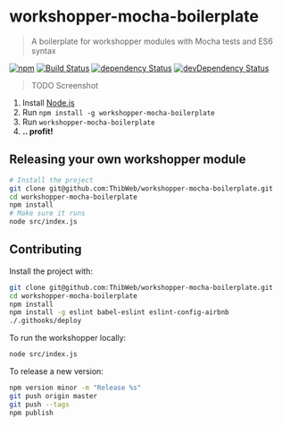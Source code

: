 workshopper-mocha-boilerplate
==========

> A boilerplate for workshopper modules with Mocha tests and ES6 syntax

[![npm](https://img.shields.io/npm/v/workshopper-mocha-boilerplate.svg?style=flat-square)](https://www.npmjs.com/package/workshopper-mocha-boilerplate) [![Build Status](https://img.shields.io/travis/ThibWeb/workshopper-mocha-boilerplate.svg?style=flat-square)](https://travis-ci.org/ThibWeb/workshopper-mocha-boilerplate) [![dependency Status](https://img.shields.io/david/ThibWeb/workshopper-mocha-boilerplate.svg?style=flat-square)](https://david-dm.org/ThibWeb/workshopper-mocha-boilerplate) [![devDependency Status](https://img.shields.io/david/dev/ThibWeb/workshopper-mocha-boilerplate.svg?style=flat-square)](https://david-dm.org/ThibWeb/workshopper-mocha-boilerplate)

> TODO Screenshot

1. Install [Node.js](http://nodejs.org/)
2. Run `npm install -g workshopper-mocha-boilerplate`
3. Run `workshopper-mocha-boilerplate`
4. **.. profit!**

## Releasing your own workshopper module

```sh
# Install the project
git clone git@github.com:ThibWeb/workshopper-mocha-boilerplate.git
cd workshopper-mocha-boilerplate
npm install
# Make sure it runs
node src/index.js
```

## Contributing

Install the project with:

```sh
git clone git@github.com:ThibWeb/workshopper-mocha-boilerplate.git
cd workshopper-mocha-boilerplate
npm install
npm install -g eslint babel-eslint eslint-config-airbnb
./.githooks/deploy
```

To run the workshopper locally:

```sh
node src/index.js
```

To release a new version:

```sh
npm version minor -m "Release %s"
git push origin master
git push --tags
npm publish
```
